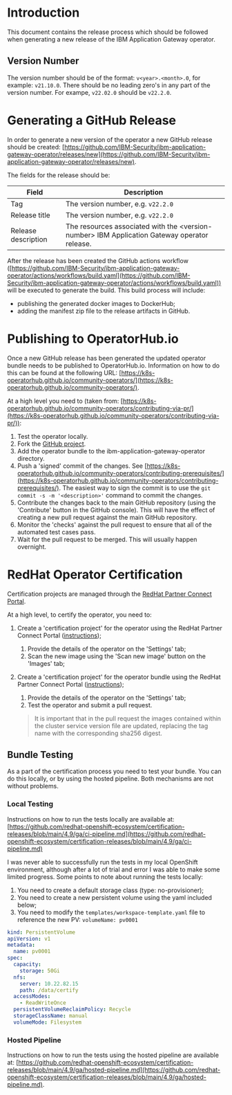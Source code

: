 # Introduction

This document contains the release process which should be followed when generating a new release of the IBM Application Gateway operator.

## Version Number

The version number should be of the format: `v<year>.<month>.0`, for example: `v21.10.0`.  There should be no leading zero's in any part of the version number.  For exampe, `v22.02.0` should be `v22.2.0`.


# Generating a GitHub Release

In order to generate a new version of the operator a new GitHub release should be created: [https://github.com/IBM-Security/ibm-application-gateway-operator/releases/new](https://github.com/IBM-Security/ibm-application-gateway-operator/releases/new). 

The fields for the release should be:

|Field|Description
|-----|----------- 
|Tag | The version number, e.g. `v22.2.0`
|Release title | The version number, e.g. `v22.2.0`
|Release description | The resources associated with the \<version\-number> IBM Application Gateway operator release.

After the release has been created the GitHub actions workflow ([https://github.com/IBM-Security/ibm-application-gateway-operator/actions/workflows/build.yaml](https://github.com/IBM-Security/ibm-application-gateway-operator/actions/workflows/build.yaml)) will be executed to generate the build.  This build process will include:

* publishing the generated docker images to DockerHub;
* adding the manifest zip file to the release artifacts in GitHub.

# Publishing to OperatorHub.io

Once a new GitHub release has been generated the updated operator bundle needs to be published to OperatorHub.io.  Information on how to do this can be found at the following URL: [https://k8s-operatorhub.github.io/community-operators/](https://k8s-operatorhub.github.io/community-operators/).

At a high level you need to (taken from: [https://k8s-operatorhub.github.io/community-operators/contributing-via-pr/](https://k8s-operatorhub.github.io/community-operators/contributing-via-pr/)):

1. Test the operator locally.
2. Fork the [GitHub project](https://github.com/k8s-operatorhub/community-operators).
3. Add the operator bundle to the ibm-application-gateway-operator directory.
4. Push a 'signed' commit of the changes.  See [https://k8s-operatorhub.github.io/community-operators/contributing-prerequisites/](https://k8s-operatorhub.github.io/community-operators/contributing-prerequisites/).  The easiest way to sign the commit is to use the `git commit -s -m '<description>'` command to commit the changes.
5. Contribute the changes back to the main GitHub repository (using the 'Contribute' button in the GitHub console).  This will have the effect of creating a new pull request against the main GitHub repository.
6. Monitor the 'checks' against the pull request to ensure that all of the automated test cases pass.
7. Wait for the pull request to be merged.  This will usually happen overnight.

# RedHat Operator Certification

Certification projects are managed through the [RedHat Partner Connect Portal](https://connect.redhat.com/manage/projects).  

At a high level, to certify the operator, you need to:

1. Create a 'certification project' for the operator using the RedHat Partner Connect Portal ([instructions](https://redhat-connect.gitbook.io/partner-guide-for-red-hat-openshift-and-container/certify-your-operator/creating-an-operator-project));
	1. Provide the details of the operator on the 'Settings' tab;
	2. Scan the new image using the 'Scan new image' button on the 'Images' tab;
2. Create a 'certification project' for the operator bundle using the RedHat Partner Connect Portal ([instructions](https://redhat-connect.gitbook.io/partner-guide-for-red-hat-openshift-and-container/certify-your-operator/certify-your-operator-bundle-image));
	1. Provide the details of the operator on the 'Settings' tab;
	2. Test the operator and submit a pull request.  


	> It is important that in the pull request the images contained within the cluster service version file are updated, replacing the tag name with the corresponding sha256 digest.

## Bundle Testing

As a part of the certification process you need to test your bundle.  You can do this locally, or by using the hosted pipeline.  Both mechanisms are not without problems.  

### Local Testing

Instructions on how to run the tests locally are available at: [https://github.com/redhat-openshift-ecosystem/certification-releases/blob/main/4.9/ga/ci-pipeline.md](https://github.com/redhat-openshift-ecosystem/certification-releases/blob/main/4.9/ga/ci-pipeline.md)

I was never able to successfully run the tests in my local OpenShift environment, although after a lot of trial and error I was able to make some limited progress. Some points to note about running the tests locally:

1. You need to create a default storage class (type: no-provisioner);
2. You need to create a new persistent volume using the yaml included below;
3. You need to modify the `templates/workspace-template.yaml` file to reference the new PV: `volumeName: pv0001`

```yaml
kind: PersistentVolume
apiVersion: v1
metadata:
  name: pv0001
spec:
  capacity:
    storage: 50Gi
  nfs:
    server: 10.22.82.15
    path: /data/certify
  accessModes:
    - ReadWriteOnce
  persistentVolumeReclaimPolicy: Recycle
  storageClassName: manual
  volumeMode: Filesystem
```

### Hosted Pipeline

Instructions on how to run the tests using the hosted pipeline are available at: [https://github.com/redhat-openshift-ecosystem/certification-releases/blob/main/4.9/ga/hosted-pipeline.md](https://github.com/redhat-openshift-ecosystem/certification-releases/blob/main/4.9/ga/hosted-pipeline.md).  


